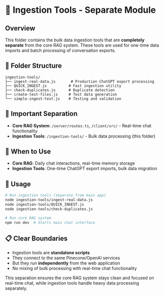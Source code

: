 # 🔧 Ingestion Tools - Separate Module

## Overview
This folder contains the bulk data ingestion tools that are **completely separate** from the core RAG system. These tools are used for one-time data imports and batch processing of conversation exports.

## 📂 Folder Structure
```
ingestion-tools/
├── ingest-real-data.js       # Production ChatGPT export processing
├── QUICK_INGEST.js          # Fast ingestion utility
├── check-duplicates.js      # Duplicate detection
├── create-test-files.js     # Test data generation
└── simple-ingest-test.js    # Testing and validation
```

## 🚨 **Important Separation**
- **Core RAG System**: `/server/routes.ts`, `/client/src/` - Real-time chat functionality
- **Ingestion Tools**: `/ingestion-tools/` - Bulk data processing (this folder)

## 🎯 **When to Use**
- **Core RAG**: Daily chat interactions, real-time memory storage
- **Ingestion Tools**: One-time ChatGPT export imports, bulk data migration

## 🔧 **Usage**
```bash
# Run ingestion tools (separate from main app)
node ingestion-tools/ingest-real-data.js
node ingestion-tools/QUICK_INGEST.js
node ingestion-tools/check-duplicates.js

# Run core RAG system
npm run dev  # Starts main chat interface
```

## 📋 **Clear Boundaries**
- Ingestion tools are **standalone scripts**
- They connect to the same Pinecone/OpenAI services
- But they run **independently** from the web application
- No mixing of bulk processing with real-time chat functionality

This separation ensures the core RAG system stays clean and focused on real-time chat, while ingestion tools handle heavy data processing separately.